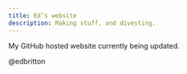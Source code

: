 ```yaml
---
title: Ed’s website
description: Making stuff, and divesting.
---
```


My GitHub hosted website currently being updated.

@edbritton